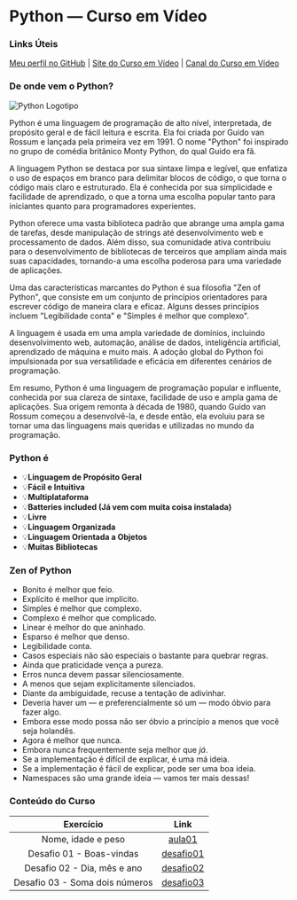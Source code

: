 # Python — Curso em Vídeo

### Links Úteis

[Meu perfil no GitHub](https://github.com/PedrBandeira) | [Site do Curso em Vídeo](https://www.cursoemvideo.com/) | [Canal do Curso em Vídeo](https://www.youtube.com/@CursoemVideo)

### De onde vem o Python?
![Python Logotipo](https://logos-world.net/wp-content/uploads/2021/10/Python-Symbol.png)

Python é uma linguagem de programação de alto nível, interpretada, de propósito geral e de fácil leitura e escrita. Ela foi criada por Guido van Rossum e lançada pela primeira vez em 1991. O nome "Python" foi inspirado no grupo de comédia britânico Monty Python, do qual Guido era fã.

A linguagem Python se destaca por sua sintaxe limpa e legível, que enfatiza o uso de espaços em branco para delimitar blocos de código, o que torna o código mais claro e estruturado. Ela é conhecida por sua simplicidade e facilidade de aprendizado, o que a torna uma escolha popular tanto para iniciantes quanto para programadores experientes.

Python oferece uma vasta biblioteca padrão que abrange uma ampla gama de tarefas, desde manipulação de strings até desenvolvimento web e processamento de dados. Além disso, sua comunidade ativa contribuiu para o desenvolvimento de bibliotecas de terceiros que ampliam ainda mais suas capacidades, tornando-a uma escolha poderosa para uma variedade de aplicações.

Uma das características marcantes do Python é sua filosofia "Zen of Python", que consiste em um conjunto de princípios orientadores para escrever código de maneira clara e eficaz. Alguns desses princípios incluem "Legibilidade conta" e "Simples é melhor que complexo".

A linguagem é usada em uma ampla variedade de domínios, incluindo desenvolvimento web, automação, análise de dados, inteligência artificial, aprendizado de máquina e muito mais. A adoção global do Python foi impulsionada por sua versatilidade e eficácia em diferentes cenários de programação.

Em resumo, Python é uma linguagem de programação popular e influente, conhecida por sua clareza de sintaxe, facilidade de uso e ampla gama de aplicações. Sua origem remonta à década de 1980, quando Guido van Rossum começou a desenvolvê-la, e desde então, ela evoluiu para se tornar uma das linguagens mais queridas e utilizadas no mundo da programação.
### Python é
- 💡**Linguagem de Propósito Geral**
- 💡**Fácil e Intuitiva**
- 💡**Multiplataforma**
- 💡**Batteries included (Já vem com muita coisa instalada)**
- 💡**Livre**
- 💡**Linguagem Organizada**
- 💡**Linguagem Orientada a Objetos**
- 💡**Muitas Bibliotecas**

### Zen of Python
- Bonito é melhor que feio.
- Explícito é melhor que implícito.
- Simples é melhor que complexo.
- Complexo é melhor que complicado.
- Linear é melhor do que aninhado.
- Esparso é melhor que denso.
- Legibilidade conta.
- Casos especiais não são especiais o bastante para quebrar regras.
- Ainda que praticidade vença a pureza.
- Erros nunca devem passar silenciosamente.
- A menos que sejam explicitamente silenciados.
- Diante da ambiguidade, recuse a tentação de adivinhar.
- Deveria haver um — e preferencialmente só um — modo óbvio para fazer algo.
- Embora esse modo possa não ser óbvio a princípio a menos que você seja holandês.
- Agora é melhor que nunca.
- Embora nunca frequentemente seja melhor que *já*.
- Se a implementação é difícil de explicar, é uma má ideia.
- Se a implementação é fácil de explicar, pode ser uma boa ideia.
- Namespaces são uma grande ideia — vamos ter mais dessas!

### Conteúdo do Curso

| Exercício | Link     |
|    :----:   |  :---: |
| Nome, idade e peso | [aula01]() |
| Desafio 01 - Boas-vindas | [desafio01]() |
| Desafio 02 - Dia, mês e ano | [desafio02]() |
| Desafio 03 - Soma dois números | [desafio03]() |